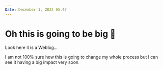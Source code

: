 ```yaml
---
Date: December 1, 2022 05:47
---
```


# Oh this is going to be big 🤯

Look here it is a Weblog…

I am not 100% sure how this is going to change my whole process but I can see it having a big impact very soon.

